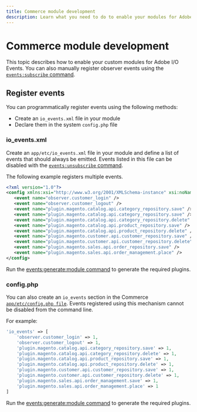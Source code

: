 ```yaml
---
title: Commerce module development
description: Learn what you need to do to enable your modules for Adobe I/O Events.
---
```


# Commerce module development

This topic describes how to enable your custom modules for Adobe I/O Events. You can also manually register observer events using the [`events:subscribe` command](./commands.md#subscribe-to-a-commerce-event).

## Register events

You can programmatically register events using the following methods:

*  Create an `io_events.xml` file in your module
*  Declare them in the system `config.php` file

### io_events.xml

Create an `app/etc/io_events.xml` file in your module and define a list of events that should always be emitted. Events listed in this file can be disabled with the [`events:unsubscribe` command](./commands.md#unsubscribe-from-a-commerce-event).

The following example registers multiple events.

```xml
<?xml version="1.0"?>
<config xmlns:xsi="http://www.w3.org/2001/XMLSchema-instance" xsi:noNamespaceSchemaLocation="urn:magento:module-commerce-events-client/etc/io_events.xsd">
   <event name="observer.customer_login" />
   <event name="observer.customer_logout" />
   <event name="plugin.magento.catalog.api.category_repository.save" />
   <event name="plugin.magento.catalog.api.category_repository.save" />
   <event name="plugin.magento.catalog.api.category_repository.delete" />
   <event name="plugin.magento.catalog.api.product_repository.save" />
   <event name="plugin.magento.catalog.api.product_repository.delete" />
   <event name="plugin.magento.customer.api.customer_repository.save" />
   <event name="plugin.magento.customer.api.customer_repository.delete" />
   <event name="plugin.magento.sales.api.order_repository.save" />
   <event name="plugin.magento.sales.api.order_management.place" />
</config>
```

Run the [events:generate:module command](./commands.md#generate-a-commerce-module-based-on-a-list-of-subscribed-events) to generate the required plugins.

### config.php

You can also create an `io_events` section in the Commerce [`app/etc/config.php file`](https://experienceleague.adobe.com/docs/commerce-operations/configuration-guide/files/deployment-files.html). Events registered using this mechanism cannot be disabled from the command line.

For example:

```php
'io_events' => [
    'observer.customer_login' => 1,
    'observer.customer_logout' => 1,
    'plugin.magento.catalog.api.category_repository.save' => 1,
    'plugin.magento.catalog.api.category_repository.delete' => 1,
    'plugin.magento.catalog.api.product_repository.save' => 1,
    'plugin.magento.catalog.api.product_repository.delete' => 1,
    'plugin.magento.customer.api.customer_repository.save' => 1,
    'plugin.magento.customer.api.customer_repository.delete' => 1,
    'plugin.magento.sales.api.order_management.save' => 1,
    'plugin.magento.sales.api.order_management.place' => 1
]
```

Run the [events:generate:module command](./commands.md#generate-a-commerce-module-based-on-a-list-of-subscribed-events) to generate the required plugins.
